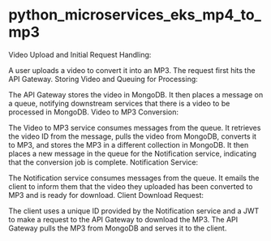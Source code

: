 # python_microservices_eks_mp4_to_mp3


Video Upload and Initial Request Handling:

A user uploads a video to convert it into an MP3.
The request first hits the API Gateway.
Storing Video and Queuing for Processing:

The API Gateway stores the video in MongoDB.
It then places a message on a queue, notifying downstream services that there is a video to be processed in MongoDB.
Video to MP3 Conversion:

The Video to MP3 service consumes messages from the queue.
It retrieves the video ID from the message, pulls the video from MongoDB, converts it to MP3, and stores the MP3 in a different collection in MongoDB.
It then places a new message in the queue for the Notification service, indicating that the conversion job is complete.
Notification Service:

The Notification service consumes messages from the queue.
It emails the client to inform them that the video they uploaded has been converted to MP3 and is ready for download.
Client Download Request:

The client uses a unique ID provided by the Notification service and a JWT to make a request to the API Gateway to download the MP3.
The API Gateway pulls the MP3 from MongoDB and serves it to the client.
